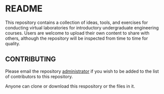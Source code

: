 # README

This repository contains a collection of ideas, tools, and exercises for conducting
virtual laboratories for introductory undergraduate engineering courses.  Users are welcome
to upload their own content to share with others, although the repository will be inspected
from time to time for quality.

## CONTRIBUTING

Please email the repository [administrator](mailto:jwbullard@tamu.edu) if you wish to be added
to the list of contributors to this repository.  

Anyone can clone or download this respository or the files in it.
